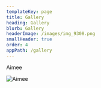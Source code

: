 ```yaml
---
templateKey: page
title: Gallery
heading: Gallery
blurb: Gallery
headerImage: /images/img_9308.png
smallHeader: true
order: 4
appPath: /gallery
---
```

Aimee

![Aimee](/images/img_9308.png "Aimee")
